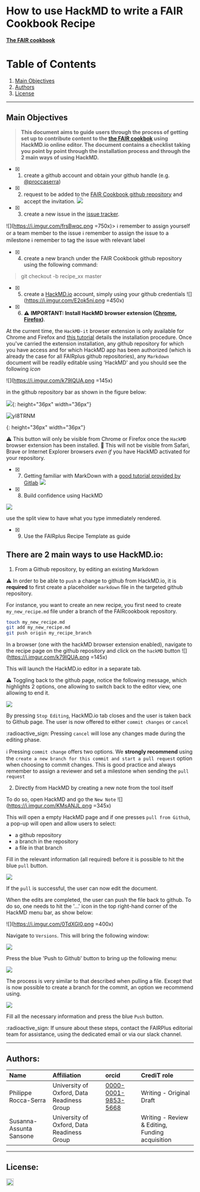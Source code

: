 # How to use HackMD to write a FAIR Cookbook Recipe 

**[The FAIR cookbook](https://fairplus.github.io/the-fair-cookbook/intro)**


# Table of Contents
1. [Main Objectives](#Main%20FAIRification%20Objectives)
2. [Authors](#Authors)
8. [License](#License)

---

## Main Objectives

>**This document aims to guide users through the process of getting set up to contribute content to the [the FAIR cookbok](https://fairplus.github.io/the-fair-cookbook/intro) using HackMD.io online editor.
The document contains a checklist taking you point by point through the installation process and through the 2 main ways of using HackMD.**



- [x] 1. create a github account and obtain your github handle (e.g. [@proccaserra](https://github.com/proccaserra)) 

- [x] 2. request to be added to the [FAIR Cookbook github repository](https://github.com/FAIRplus/the-fair-cookbook) and accept the invitation.
![](https://i.imgur.com/wyTn5aS.png)

- [x] 3. create a new issue in the [issue tracker](https://github.com/FAIRplus/the-fair-cookbook/issues).

![](https://i.imgur.com/frsBwqc.png =750x)>
    :information_source:  remember to assign yourself or a team member to the issue
    :information_source:  remember to assign the issue to a milestone
    :information_source: remember to tag the issue with relevant label

- [x] 4. create a new branch under the FAIR Cookbook github repository using the following command:
> git checkout -b recipe_xx master

- [x] 5. create a [HackMD.io](https://hackmd.io) account, simply using your github credentials
![](https://i.imgur.com/E2ok5ni.png =450x)

- [x] 6. :warning: **IMPORTANT: Install HackMD browser extension ([Chrome](https://chrome.google.com/webstore/detail/hackmd-it/cnephjboabhkldgfpdokefccdofncdjh), [Firefox](https://addons.mozilla.org/en-US/firefox/addon/hackmd-it/?src=search))**.

At the current time, the `HackMD-it` browser extension is only available for Chrome and Firefox and [this tutorial](https://hackmd.io/s/hackmd-it) details the installation procedure. 
Once you've carried the extension installation, any github repository for which you have access and for which HackMD app has been authorized (which is already the case for all FAIRplus github repositories), any `Markdown` document will be readily editable using 'HackMD' and you should see the following *icon* 

![](https://i.imgur.com/k79IQUA.png =145x)


in the github repository bar as shown in the figure below:

![](https://i.imgur.com/yI8TRNM.png){: height="36px" width="36px"}

![yI8TRNM]

[yI8TRNM]: https://i.imgur.com/yI8TRNM.png
{: height="36px" width="36px"}

:warning: This button will only be visible from Chrome or Firefox once the `HackMD` browser extension has been installed. 
:octopus: This will not be visible from Safari, Brave or Internet Explorer browsers *even if* you have HackMD activated for your repository.


- [x] 7. Getting familiar with MarkDown with a [good tutorial provided by Gitlab](https://about.gitlab.com/handbook/engineering/ux/technical-writing/markdown-guide/)
![](https://i.imgur.com/Kt3d9eo.png)


- [x] 8. Build confidence using HackMD

![](https://i.imgur.com/bt012cm.png)

use the split view to have what you type immediately rendered.

- [x] 9. Use the FAIRplus Recipe Template as guide


## There are 2 main ways to use HackMD.io:

1. From a Github repository, by editing an existing Markdown 

:warning: In order to be able to `push` a change to github from HackMD.io, it is **required** to first create a placeholder `markdown` file in the targeted github repository.

For instance, you want to create an new recipe, you first need to create `my_new_recipe.md` file under a branch of the FAIRcookbook repository.

```bash
touch my_new_recipe.md
git add my_new_recipe.md
git push origin my_recipe_branch
```

In a browser (one with the hackMD browser extension enabled), navigate to the recipe page on the github repository and click on the `hackMD` button ![](https://i.imgur.com/k79IQUA.png =145x)

This will launch the HackMD.io editor in a separate tab.

:warning: Toggling back to the github page, notice the following message, which highlights 2 options, one allowing to switch back to the editor view, one allowing to end it. 

![](https://i.imgur.com/3uqMaT3.png)

By pressing `Stop Editing`, HackMD.io tab closes and the user is taken back to Github page. The user is now offered to either `commit changes` or `cancel`

:radioactive_sign: Pressing `cancel` will lose any changes made during the editing phase.

:information_source: Pressing `commit change` offers two options. We **strongly recommend** using the `create a new branch for this commit and start a pull request` option when choosing to commit changes. This is good practice and always remember to assign a reviewer and set a milestone when sending the `pull request`


2. Directly from HackMD by creating a new note from the tool itself

To do so, open HackMD and go the `New Note`
![](https://i.imgur.com/KMsANJL.png =345x)

This will open a empty HackMD page and if one presses `pull from Github`, a pop-up will open and allow users to select: 
- a github repository
- a branch in the repository
- a file in that branch

Fill in the relevant information (all required) before it is possible to hit the blue `pull` button.

![](https://i.imgur.com/Bccq6OD.png)


If the `pull` is successful, the user can now edit the document.

When the edits are completed, the user can push the file back to github. To do so, one needs to hit the '...' icon in the top right-hand corner of the HackMD menu bar, as show below:

![](https://i.imgur.com/0TdXGl0.png =400x)

Navigate to `Versions`. This will bring the following window:

![](https://i.imgur.com/6AUdRLo.png)


Press the blue 'Push to Github' button to bring up the following menu:

![](https://i.imgur.com/zSMLtMU.png)

The process is very similar to that described when pulling a file. Except that is now possible to create a branch for the commit, an option we recommend using.

![](https://i.imgur.com/rheX0ib.png)

Fill all the necessary information and press the blue `Push` button.

:radioactive_sign: If unsure about these steps, contact the FAIRPlus editorial team for assistance, using the dedicated email or via our slack channel.

___
## Authors:

| Name | Affiliation  | orcid | CrediT role  |
| :------------- | :------------- | :------------- |:------------- |
| Philippe Rocca-Serra |  University of Oxford, Data Readiness Group| [0000-0001-9853-5668](https://orcid.org/orcid.org/0000-0001-9853-5668) | Writing - Original Draft |
| Susanna-Assunta Sansone |  University of Oxford, Data Readiness Group | | Writing - Review & Editing, Funding acquisition | 

___
## License:

<a href="https://creativecommons.org/licenses/by/4.0/"><img src="https://mirrors.creativecommons.org/presskit/buttons/80x15/png/by-sa.png" height="20"/></a>

